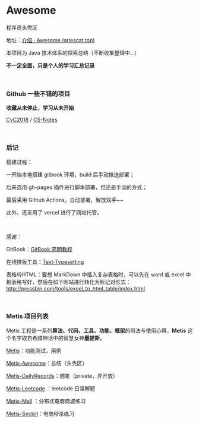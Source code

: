 # Awesome
程序员头秃区

地址：[介绍 · Awesome (ariescat.top)](https://awesome.ariescat.top/)

本项目为 Java 技术体系的探索总结（不断收集整理中...）

**不一定全面，只是个人的学习汇总记录**

<br>



### Github 一些不错的项目

**收藏从未停止，学习从未开始**

[CyC2018](https://github.com/CyC2018) / [CS-Notes](https://github.com/CyC2018/CS-Notes)

<br>



### 后记

搭建过程：

一开始本地搭建 gitbook 环境，build 后手动推送部署；

后来选用 gh-pages 插件进行脚本部署，但还是手动的方式；

最后采用 Github Actions，自动部署，解放双手~~

此外，还采用了 vercel 进行了网站托管。

<br>

感谢：

GitBook：[GitBook 简明教程 ](https://www.mapull.com/gitbook/comscore/)

在线排版工具：[Text-Typesetting](https://github.com/CyC2018/Text-Typesetting)

表格转HTML：要想 MarkDown 中插入复杂表格时，可以先在 word 或 excel 中把表格写好，然后在如下网站进行转化为标记对形式：http://pressbin.com/tools/excel_to_html_table/index.html

<br>



### Metis 项目列表

Metis 工程是一系列**算法、代码、工具、功能、框架**的用法与使用心得，**Metis** 这个名字取自希腊神话中的智慧女神**墨提斯**。

[Metis](https://github.com/Ariescat/Metis)：功能测试，用例

[Metis-Awesome](https://github.com/Ariescat/Metis-Awesome)：总结（头秃区）

[Metis-DailyRecords](https://github.com/Ariescat/Metis-DailyRecords)：随笔（private，非开放）

[Metis-Leetcode](https://github.com/Ariescat/Metis-Leetcode) ：leetcode 日常解题

[Metis-Mall](https://github.com/Ariescat/Metis-Mall) ：分布式电商商城练习

[Metis-Seckill](https://github.com/Ariescat/Metis-Seckill)：电商秒杀练习
